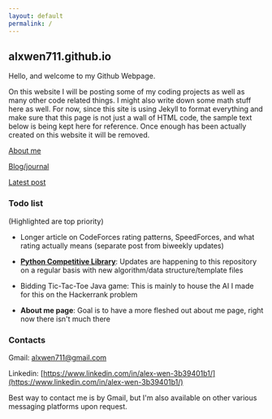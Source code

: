 ```yaml
---
layout: default
permalink: /
---
```



## alxwen711.github.io
Hello, and welcome to my Github Webpage.

On this website I will be posting some of my coding projects as well as many other code related things. I might also write down some math stuff here as well. For now, since this site is using Jekyll to format everything and make sure that this page is not just a wall of HTML code, the sample text below is being kept here for reference. Once enough has been actually created on this website it will be removed.

[About me](https://alxwen711.github.io/about)

[Blog/journal](https://alxwen711.github.io/blog)

[Latest post](https://alxwen711.github.io/blog/Jul22)

### Todo list
(Highlighted are top priority)

- Longer article on CodeForces rating patterns, SpeedForces, and what rating actually means (separate post from biweekly updates)

- [**Python Competitive Library**](https://github.com/alxwen711/py-competitive-library): Updates are happening to this repository on a regular basis with new algorithm/data structure/template files

- Bidding Tic-Tac-Toe Java game: This is mainly to house the AI I made for this on the Hackerrank problem

- **About me page**: Goal is to have a more fleshed out about me page, right now there isn't much there

### Contacts

Gmail: alxwen711@gmail.com

Linkedin: [https://www.linkedin.com/in/alex-wen-3b39401b1/](https://www.linkedin.com/in/alex-wen-3b39401b1/)

Best way to contact me is by Gmail, but I'm also available 
on other various messaging platforms upon request.


